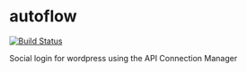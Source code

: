 autoflow
========
[![Build Status](http://david-coombes.com:8080/jenkins/buildStatus/icon?job=Autoflow)](http://david-coombes.com:8080/jenkins/job/Autoflow/)

Social login for wordpress using the API Connection Manager